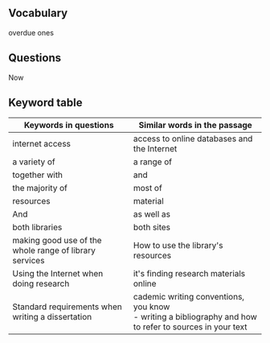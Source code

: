 ## Vocabulary

overdue ones

## Questions

 

Now





## Keyword table

| Keywords in questions                                  | Similar words in the passage                                 |
| ------------------------------------------------------ | ------------------------------------------------------------ |
| internet access                                        | access to online databases and the Internet                  |
| a variety of                                           | a range of                                                   |
| together with                                          | and                                                          |
| the majority of                                        | most of                                                      |
| resources                                              | material                                                     |
| And                                                    | as well as                                                   |
| both libraries                                         | both sites                                                   |
| making good use of the whole range of library services | How to use the library's resources                           |
| Using the Internet when doing research                 | it's finding research materials online                       |
| Standard requirements when writing a dissertation      | cademic writing conventions, you know <br/>- writing a bibliography and how to refer to sources in your text |

